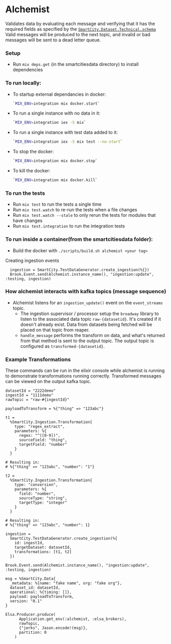 # Alchemist

Validates data by evaluating each message and verifying that it has the required fields as specified by the [`SmartCity.Dataset.Technical.schema`](https://github.com/smartcitiesdata/smart_city/blob/master/lib/smart_city/dataset/technical.ex) Valid messages will be produced to the next topic, and invalid or bad messages will be sent to a dead letter queue.

### Setup

- Run `mix deps.get` (in the smartcitiesdata directory) to install dependencies

### To run locally:

- To startup external dependancies in docker:
  ```bash
  `MIX_ENV=integration mix docker.start`
  ```
- To run a single instance with no data in it:
  ```bash
  `MIX_ENV=integration iex -S mix`
  ```
- To run a single instance with test data added to it:
  ```bash
  `MIX_ENV=integration iex -S mix test --no-start`
  ```
- To stop the docker:
  ```bash
  `MIX_ENV=integration mix docker.stop`
  ```
- To kill the docker:
  ```bash
  `MIX_ENV=integration mix docker.kill`
  ```

### To run the tests

- Run `mix test` to run the tests a single time
- Run `mix test.watch` to re-run the tests when a file changes
- Run `mix test.watch --stale` to only rerun the tests for modules that have changes
- Run `mix test.integration` to run the integration tests

### To run inside a container(from the smartcitiesdata folder):

- Build the docker with `./scripts/build.sh alchemist <your tag>`

Creating ingestion events

```
  ingestion = SmartCity.TestDataGenerator.create_ingestion(%{})
  Brook.Event.send(Alchemist.instance_name(), "ingestion:update", :testing, ingestion)
```

### How alchemist interacts with kafka topics (message sequence)

- Alchemist listens for an `ingestion_update()` event on the `event_streams` topic.
  - The ingestion supervisor / processor setup the `broadway` library to listen
    to the associated data topic `raw-{datasetid}`. It's created if it doesn't
    already exist. Data from datasets being fetched will be placed on that topic
    from reaper.
  - `handle_message` performs the transform on data, and what's returned from
    that method is sent to the output topic. The output topic is configured as
    `transformed-{datasetid}`.

### Example Transformations

These commands can be run in the elixir console while alchemist is running
to demonstrate transformations running correctly. Transformed messages
can be viewed on the output kafka topic.

```
datasetId = "2222demo"
ingestId = "1111demo"
rawTopic = "raw-#{ingestId}"

payloadToTransform = %{"thing" => "123abc"}

t1 =
  %SmartCity.Ingestion.Transformation{
    type: "regex_extract",
    parameters: %{
      regex: "^([0-9])",
      sourceField: "thing",
      targetField: "number"
    }
  }

# Resulting in:
# %{"thing" => "123abc", "number": "1"}

t2 =
  %SmartCity.Ingestion.Transformation{
    type: "conversion",
    parameters: %{
      field: "number",
      sourceType: "string",
      targetType: "integer"
    }
  }

# Resulting in:
# %{"thing" => "123abc", "number": 1}

ingestion =
  SmartCity.TestDataGenerator.create_ingestion(%{
    id: ingestId,
    targetDataset: datasetId,
    transformations: [t1, t2]
  })

Brook.Event.send(Alchemist.instance_name(), "ingestion:update", :testing, ingestion)

msg = %SmartCity.Data{
  _metadata: %{name: "fake name", org: "fake org"},
  dataset_id: datasetId,
  operational: %{timing: []},
  payload: payloadToTransform,
  version: "0.1"
}

Elsa.Producer.produce(
      Application.get_env(:alchemist, :elsa_brokers),
      rawTopic,
      {"jerks", Jason.encode!(msg)},
      partition: 0
    )
```
